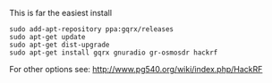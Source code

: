 This is far the easiest install
```
sudo add-apt-repository ppa:gqrx/releases
sudo apt-get update
sudo apt-get dist-upgrade
sudo apt-get install gqrx gnuradio gr-osmosdr hackrf
```
For other options see: http://www.pg540.org/wiki/index.php/HackRF
